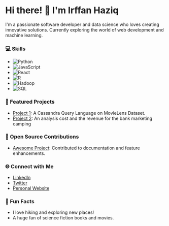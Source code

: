 # Hi there! 👋 I'm Irffan Haziq
I'm a passionate software developer and data science who loves creating innovative solutions. Currently exploring the world of web development and machine learning.

### 💻 Skills
- ![Python](https://img.shields.io/badge/Python-3776AB?style=flat&logo=python&logoColor=white)
- ![JavaScript](https://img.shields.io/badge/JavaScript-F7DF1E?style=flat&logo=javascript&logoColor=black)
- ![React](https://img.shields.io/badge/React-61DAFB?style=flat&logo=react&logoColor=black)
- ![R](https://img.shields.io/badge/R-276DC3?style=flat&logo=R&logoColor=white)
- ![Hadoop](https://img.shields.io/badge/Apache%20Hadoop-66CCFF?style=flat&logo=apachehadoop&logoColor=black)
- ![SQL](https://img.shields.io/badge/SQL-4479A1?style=flat&logo=postgresql&logoColor=white)


### 🌟 Featured Projects
- [Project 1](https://github.com/irffanhaziq/MovieLens): A Cassandra Query Language on MovieLens Dataset.
- [Project 2](https://github.com/irffanhaziq/Bank_Marketing_Camping): An analysis cost and the revenue for the bank marketing camping

### 🤝 Open Source Contributions
- [Awesome Project](https://github.com/example): Contributed to documentation and feature enhancements.

### 🌐 Connect with Me
- [LinkedIn](https://linkedin.com/in/yourprofile)
- [Twitter](https://twitter.com/yourprofile)
- [Personal Website](https://yourwebsite.com)

### 🎉 Fun Facts
- I love hiking and exploring new places!
- A huge fan of science fiction books and movies.
